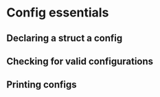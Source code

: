# Config essentials

## Declaring a struct a config


## Checking for valid configurations

## Printing configs
